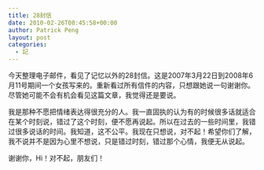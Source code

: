 ```yaml
---
title: 28封信
date: 2010-02-26T08:45:58+00:00
author: Patrick Peng
layout: post
categories:
  - 記
---
```

今天整理电子邮件，看见了记忆以外的28封信。这是2007年3月22日到2008年6月11号期间一个女孩写来的。重新看过所有信件的内容，只想跟她说一句谢谢你。尽管她可能不会有机会看见这篇文章，我觉得还是要说。

我是那种不愿把情绪表达得很充分的人。我一直固执的认为有的时候很多话就适合在某个时刻说，错过了这个时刻，便不愿再说起。所以在过去的一些时间里，我错过很多说话的时间。我知道，这不公平。我现在只想说，对不起！希望你们了解，我不说并不是因为心里不想说，只是错过时刻，错过那个心情，我便无从说起。

谢谢你，Hi！对不起，朋友们！